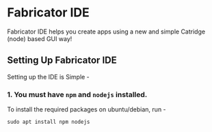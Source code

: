 # Fabricator IDE

Fabricator IDE helps you create apps using a new and simple Catridge (node) based GUI way!

## Setting Up Fabricator IDE

Setting up the IDE is Simple -

### 1. You must have `npm` and `nodejs` installed.

To install the required packages on ubuntu/debian, run -
```
sudo apt install npm nodejs
```

